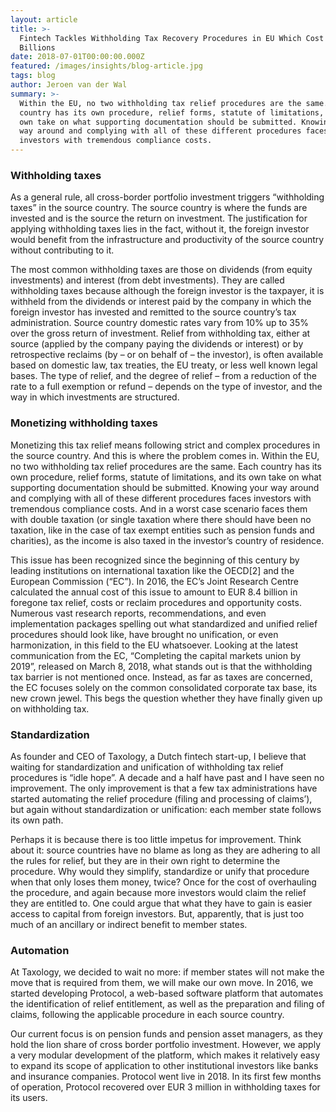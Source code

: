 ```yaml
---
layout: article
title: >-
  Fintech Tackles Withholding Tax Recovery Procedures in EU Which Cost Investors
  Billions
date: 2018-07-01T00:00:00.000Z
featured: /images/insights/blog-article.jpg
tags: blog
author: Jeroen van der Wal
summary: >-
  Within the EU, no two withholding tax relief procedures are the same. Each
  country has its own procedure, relief forms, statute of limitations, and its
  own take on what supporting documentation should be submitted. Knowing your
  way around and complying with all of these different procedures faces
  investors with tremendous compliance costs.
---
```

### Withholding taxes

As a general rule, all cross-border portfolio investment triggers “withholding taxes” in the source country. The source country is where the funds are invested and is the source the return on investment. The justification for applying withholding taxes lies in the fact, without it, the foreign investor would benefit from the infrastructure and productivity of the source country without contributing to it.

The most common withholding taxes are those on dividends (from equity investments) and interest (from debt investments). They are called withholding taxes because although the foreign investor is the taxpayer, it is withheld from the dividends or interest paid by the company in which the foreign investor has invested and remitted to the source country’s tax administration. Source country domestic rates vary from 10% up to 35% over the gross return of investment. Relief from withholding tax, either at source (applied by the company paying the dividends or interest) or by retrospective reclaims (by – or on behalf of – the investor), is often available based on domestic law, tax treaties, the EU treaty, or less well known legal bases. The type of relief, and the degree of relief – from a reduction of the rate to a full exemption or refund – depends on the type of investor, and the way in which investments are structured.

### Monetizing withholding taxes

Monetizing this tax relief means following strict and complex procedures in the source country. And this is where the problem comes in. Within the EU, no two withholding tax relief procedures are the same. Each country has its own procedure, relief forms, statute of limitations, and its own take on what supporting documentation should be submitted. Knowing your way around and complying with all of these different procedures faces investors with tremendous compliance costs. And in a worst case scenario faces them with double taxation (or single taxation where there should have been no taxation, like in the case of tax exempt entities such as pension funds and charities), as the income is also taxed in the investor’s country of residence.

This issue has been recognized since the beginning of this century by leading institutions on international taxation like the OECD\[2] and the European Commission (“EC”). In 2016, the EC’s Joint Research Centre calculated the annual cost of this issue to amount to EUR 8.4 billion in foregone tax relief, costs or reclaim procedures and opportunity costs. Numerous vast research reports, recommendations, and even implementation packages spelling out what standardized and unified relief procedures should look like, have brought no unification, or even harmonization, in this field to the EU whatsoever. Looking at the latest communication from the EC, “Completing the capital markets union by 2019”, released on March 8, 2018, what stands out is that the withholding tax barrier is not mentioned once. Instead, as far as taxes are concerned, the EC focuses solely on the common consolidated corporate tax base, its new crown jewel. This begs the question whether they have finally given up on withholding tax.

### Standardization

As founder and CEO of Taxology, a Dutch fintech start-up, I believe that waiting for standardization and unification of withholding tax relief procedures is “idle hope”. A decade and a half have past and I have seen no improvement. The only improvement is that a few tax administrations have started automating the relief procedure (filing and processing of claims’), but again without standardization or unification: each member state follows its own path.

Perhaps it is because there is too little impetus for improvement. Think about it: source countries have no blame as long as they are adhering to all the rules for relief, but they are in their own right to determine the procedure. Why would they simplify, standardize or unify that procedure when that only loses them money, twice? Once for the cost of overhauling the procedure, and again because more investors would claim the relief they are entitled to. One could argue that what they have to gain is easier access to capital from foreign investors. But, apparently, that is just too much of an ancillary or indirect benefit to member states.

### Automation

At Taxology, we decided to wait no more: if member states will not make the move that is required from them, we will make our own move. In 2016, we started developing Protocol, a web-based software platform that automates the identification of relief entitlement, as well as the preparation and filing of claims, following the applicable procedure in each source country.

Our current focus is on pension funds and pension asset managers, as they hold the lion share of cross border portfolio investment. However, we apply a very modular development of the platform, which makes it relatively easy to expand its scope of application to other institutional investors like banks and insurance companies. Protocol went live in 2018. In its first few months of operation, Protocol recovered over EUR 3 million in withholding taxes for its users.
